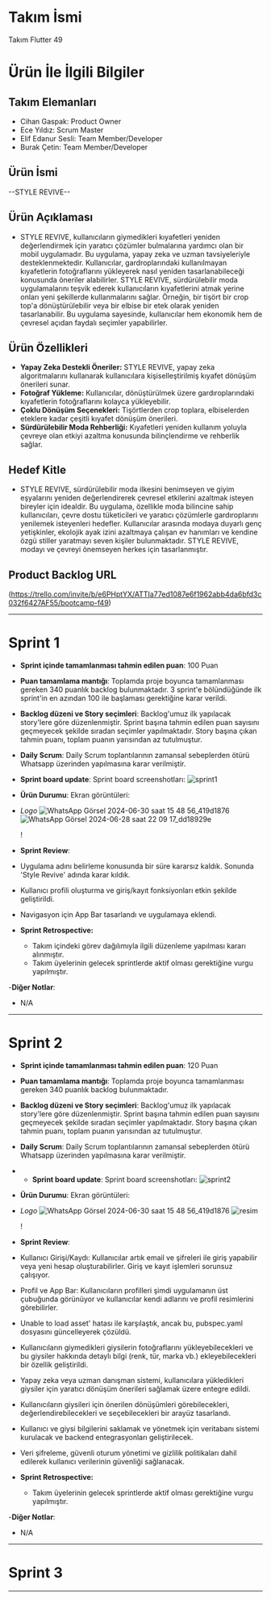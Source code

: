 # **Takım İsmi**

Takım Flutter 49

# Ürün İle İlgili Bilgiler

## Takım Elemanları

- Cihan Gaspak: Product Owner
- Ece Yıldız: Scrum Master
- Elif Edanur Sesli: Team Member/Developer
- Burak Çetin: Team Member/Developer

## Ürün İsmi

--STYLE REVIVE--

## Ürün Açıklaması

- STYLE REVIVE, kullanıcıların giymedikleri kıyafetleri yeniden değerlendirmek için yaratıcı çözümler bulmalarına yardımcı olan bir mobil uygulamadır. Bu uygulama, yapay zeka ve uzman tavsiyeleriyle desteklenmektedir. Kullanıcılar, gardroplarındaki kullanılmayan kıyafetlerin fotoğraflarını yükleyerek nasıl yeniden tasarlanabileceği konusunda öneriler alabilirler.
  STYLE REVIVE, sürdürülebilir moda uygulamalarını teşvik ederek kullanıcıların kıyafetlerini atmak yerine onları yeni şekillerde kullanmalarını sağlar. Örneğin, bir tişört bir crop top'a dönüştürülebilir veya bir elbise bir etek olarak yeniden tasarlanabilir. Bu uygulama sayesinde, kullanıcılar hem ekonomik hem de çevresel açıdan faydalı seçimler yapabilirler.

## Ürün Özellikleri

- **Yapay Zeka Destekli Öneriler:** STYLE REVIVE, yapay zeka algoritmalarını kullanarak kullanıcılara kişiselleştirilmiş kıyafet dönüşüm önerileri sunar.
- **Fotoğraf Yükleme:** Kullanıcılar, dönüştürülmek üzere gardıroplarındaki kıyafetlerin fotoğraflarını kolayca yükleyebilir.
- **Çoklu Dönüşüm Seçenekleri:** Tişörtlerden crop toplara, elbiselerden eteklere kadar çeşitli kıyafet dönüşüm önerileri.
- **Sürdürülebilir Moda Rehberliği:** Kıyafetleri yeniden kullanım yoluyla çevreye olan etkiyi azaltma konusunda bilinçlendirme ve rehberlik sağlar.

## Hedef Kitle

- STYLE REVIVE, sürdürülebilir moda ilkesini benimseyen ve giyim eşyalarını yeniden değerlendirerek çevresel etkilerini azaltmak isteyen bireyler için idealdir. Bu uygulama, özellikle moda bilincine sahip kullanıcıları, çevre dostu tüketicileri ve yaratıcı çözümlerle gardıroplarını yenilemek isteyenleri hedefler. Kullanıcılar arasında modaya duyarlı genç yetişkinler, ekolojik ayak izini azaltmaya çalışan ev hanımları ve kendine özgü stiller yaratmayı seven kişiler bulunmaktadır. STYLE REVIVE, modayı ve çevreyi önemseyen herkes için tasarlanmıştır.

## Product Backlog URL

(https://trello.com/invite/b/e6PHptYX/ATTIa77ed1087e6f1962abb4da6bfd3c032f6427AF55/bootcamp-f49)

---

# Sprint 1

- **Sprint içinde tamamlanması tahmin edilen puan**: 100 Puan

- **Puan tamamlama mantığı**: Toplamda proje boyunca tamamlanması gereken 340 puanlık backlog bulunmaktadır. 3 sprint'e bölündüğünde ilk sprint'in en azından 100 ile başlaması gerektiğine karar verildi.

- **Backlog düzeni ve Story seçimleri**: Backlog'umuz ilk yapılacak story'lere göre düzenlenmiştir. Sprint başına tahmin edilen puan sayısını geçmeyecek şekilde sıradan seçimler yapılmaktadır. Story başına çıkan tahmin puanı, toplam puanın yarısından az tutulmuştur.



- **Daily Scrum**: Daily Scrum toplantılarının zamansal sebeplerden ötürü Whatsapp üzerinden yapılmasına karar verilmiştir. 
- **Sprint board update**: Sprint board screenshotları: ![sprint1](https://github.com/ece-yldz/Flutter-49/assets/170043289/9016f2f0-a118-45c7-9046-52a3735ce967)


- **Ürün Durumu**: Ekran görüntüleri:
- *Logo*
  ![WhatsApp Görsel 2024-06-30 saat 15 48 56_419d1876](https://github.com/ece-yldz/Flutter-49/assets/170043289/438d9f46-8712-4fd4-806e-0abf7b9cc954)
  ![WhatsApp Görsel 2024-06-28 saat 22 09 17_dd18929e](https://github.com/ece-yldz/Flutter-49/assets/170043289/25acc786-5266-49d5-bd71-f7d12e6b0242)


  !
- **Sprint Review**:
- Uygulama adını belirleme konusunda bir süre kararsız kaldık. Sonunda 'Style Revive' adında karar kıldık.
- Kullanıcı profili oluşturma ve giriş/kayıt fonksiyonları etkin şekilde geliştirildi.
- Navigasyon için App Bar tasarlandı ve uygulamaya eklendi.


- **Sprint Retrospective:**
  - Takım içindeki görev dağılımıyla ilgili düzenleme yapılması kararı alınmıştır.
  - Takım üyelerinin gelecek sprintlerde aktif olması gerektiğine vurgu yapılmıştır.

-**Diğer Notlar**:
- N/A

---

# Sprint 2

- **Sprint içinde tamamlanması tahmin edilen puan**: 120 Puan

- **Puan tamamlama mantığı**: Toplamda proje boyunca tamamlanması gereken 340 puanlık backlog bulunmaktadır.  
- **Backlog düzeni ve Story seçimleri**: Backlog'umuz ilk yapılacak story'lere göre düzenlenmiştir. Sprint başına tahmin edilen puan sayısını geçmeyecek şekilde sıradan seçimler yapılmaktadır. Story başına çıkan tahmin puanı, toplam puanın yarısından az tutulmuştur.



- **Daily Scrum**: Daily Scrum toplantılarının zamansal sebeplerden ötürü Whatsapp üzerinden yapılmasına karar verilmiştir. 
- - **Sprint board update**: Sprint board screenshotları: ![sprint2](https://github.com/user-attachments/assets/4e023ca9-b519-438b-8d39-b694fedbe48b)



- **Ürün Durumu**: Ekran görüntüleri:
- *Logo*
  ![WhatsApp Görsel 2024-06-30 saat 15 48 56_419d1876](https://github.com/ece-yldz/Flutter-49/assets/170043289/438d9f46-8712-4fd4-806e-0abf7b9cc954)
  ![resim](https://github.com/user-attachments/assets/1d526e62-7784-411e-a945-b4db3c916450)



  !
- **Sprint Review**:
- Kullanıcı Girişi/Kaydı: Kullanıcılar artık email ve şifreleri ile giriş yapabilir veya yeni hesap oluşturabilirler. Giriş ve kayıt işlemleri sorunsuz çalışıyor.
- Profil ve App Bar: Kullanıcıların profilleri şimdi uygulamanın üst çubuğunda görünüyor ve kullanıcılar kendi adlarını ve profil resimlerini görebilirler.
- Unable to load asset' hatası ile karşılaştık, ancak bu, pubspec.yaml dosyasını güncelleyerek çözüldü.
- Kullanıcıların giymedikleri giysilerin fotoğraflarını yükleyebilecekleri ve bu giysiler hakkında detaylı bilgi (renk, tür, marka vb.) ekleyebilecekleri bir özellik geliştirildi.
- Yapay zeka veya uzman danışman sistemi, kullanıcılara yükledikleri giysiler için yaratıcı dönüşüm önerileri sağlamak üzere entegre edildi.
- Kullanıcıların giysileri için önerilen dönüşümleri görebilecekleri, değerlendirebilecekleri ve seçebilecekleri bir arayüz tasarlandı.
- Kullanıcı ve giysi bilgilerini saklamak ve yönetmek için veritabanı sistemi kurulacak ve backend entegrasyonları geliştirilecek.
- Veri şifreleme, güvenli oturum yönetimi ve gizlilik politikaları dahil edilerek kullanıcı verilerinin güvenliği sağlanacak.


- **Sprint Retrospective:**
  - Takım üyelerinin gelecek sprintlerde aktif olması gerektiğine vurgu yapılmıştır.

-**Diğer Notlar**:
- N/A

---

# Sprint 3

---
